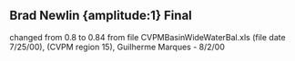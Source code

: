 ## Brad Newlin {amplitude:1} Final
changed from 0.8  to 0.84  from file CVPMBasinWideWaterBal.xls (file date 7/25/00), 
(CVPM region 15), 
Guilherme Marques - 8/2/00
